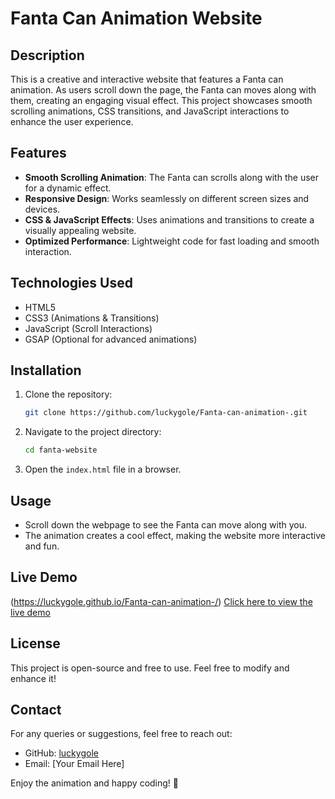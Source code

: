 # Fanta Can Animation Website

## Description
This is a creative and interactive website that features a Fanta can animation. As users scroll down the page, the Fanta can moves along with them, creating an engaging visual effect. This project showcases smooth scrolling animations, CSS transitions, and JavaScript interactions to enhance the user experience.

## Features
- **Smooth Scrolling Animation**: The Fanta can scrolls along with the user for a dynamic effect.
- **Responsive Design**: Works seamlessly on different screen sizes and devices.
- **CSS & JavaScript Effects**: Uses animations and transitions to create a visually appealing website.
- **Optimized Performance**: Lightweight code for fast loading and smooth interaction.

## Technologies Used
- HTML5
- CSS3 (Animations & Transitions)
- JavaScript (Scroll Interactions)
- GSAP (Optional for advanced animations)

## Installation
1. Clone the repository:
   ```sh
   git clone https://github.com/luckygole/Fanta-can-animation-.git
   ```
2. Navigate to the project directory:
   ```sh
   cd fanta-website
   ```
3. Open the `index.html` file in a browser.

## Usage
- Scroll down the webpage to see the Fanta can move along with you.
- The animation creates a cool effect, making the website more interactive and fun.

## Live Demo
(https://luckygole.github.io/Fanta-can-animation-/) [Click here to view the live demo](#) 

## License
This project is open-source and free to use. Feel free to modify and enhance it!

## Contact
For any queries or suggestions, feel free to reach out:
- GitHub: [luckygole](https://github.com/luckygole)
- Email: [Your Email Here]

Enjoy the animation and happy coding! 🚀

